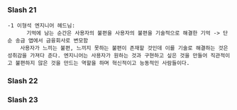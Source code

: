 ### Slash 21
    -1 이형석 엔지니어 헤드님: 
          기억에 남는 순간은 사용자의 불편을 사용자의 불편을 기술적으로 해결한 기억 -> 단순 송금 앱에서 금융회사로 변모함
        사용자가 느끼는 불편, 느끼지 못하는 불편이 존재할 것인데 이를 기술로 해결하는 것은 성취감을 가져다 준다. 엔지니어는 사용자가 원하는 것과 구현하고 싶은 것을 만들어 직관적이고 불편하지 않은 것을 만드는 역할을 하며 혁신적이고 능동적인 사람들이다. 



### Slash 22




### Slash 23
